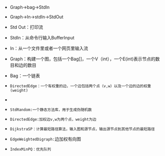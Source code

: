 - Graph->bag->StdIn
- Graph->In->stdIn->StdOut
- Std Out：打印流
- StdIn：从命令行输入BufferInput
- In：从一个文件里或者一个网页里输入流
- Graph：构建一个图，包括一个Bag<Integer>[]，一个V（int），一个E(int)表示节点的数目和边的数目
- Bag：一个链表



- ```
  DirectedEdge：一个有权重的边，一个边包括两个点（v,w）以及一个边的边的权重(weight)
  ```

- ```
  
  ```

- ```
  StdRandom:一个静态方法库，用于生成伪随机数
  ```

- ```
  DirectedEdge:加权边v,w为两个点，weight为边
  ```

- ```
  DijkstraSP：计算最短路径算法，输入图和源节点，输出源节点到其他节点的最短路径
  ```

- `EdgeWeightedDigraph:`边加权有向图

- ```
  IndexMinPQ：优先队列
  ```